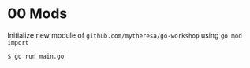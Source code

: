 # 00 Mods

Initialize new module of `github.com/mytheresa/go-workshop`
using `go mod import`

`$ go run main.go`